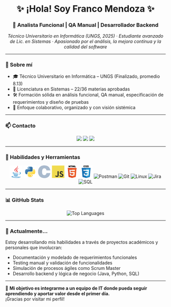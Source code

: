 <h1 align="center">✨ ¡Hola! Soy Franco Mendoza ✨</h1>
<h3 align="center">🎯 Analista Funcional  | QA Manual | Desarrollador Backend </h3>

<p align="center">
  <em>Técnico Universitario en Informática (UNGS, 2025) · Estudiante avanzado de Lic. en Sistemas · Apasionado por el análisis, la mejora continua y la calidad del software</em>
</p>

---

### 📌 Sobre mí

- 🎓 Técnico Universitario en Informática – UNGS (Finalizado, promedio 8.13)  
- 📘 Licenciatura en Sistemas – 22/36 materias aprobadas  
- 🛠️ Formación sólida en análisis funcional, QA manual, especificación de requerimientos y diseño de pruebas  
- 🤝 Enfoque colaborativo, organizado y con visión sistémica  
  

---

### 📫 Contacto

<p align="center">
  <a href="mailto:francojaviermendoza04@gmail.com"><img src="https://img.shields.io/badge/Email-EA4335?style=for-the-badge&logo=gmail&logoColor=white" /></a>
  <a href="https://www.linkedin.com/in/franco-mendoza-779138258/" target="_blank"><img src="https://img.shields.io/badge/LinkedIn-0A66C2?style=for-the-badge&logo=linkedin&logoColor=white" /></a>
  <a href="https://instagram.com/frankito_mendoza" target="_blank"><img src="https://img.shields.io/badge/Instagram-E4405F?style=for-the-badge&logo=instagram&logoColor=white" /></a>
</p>

---

### 🧠 Habilidades y Herramientas

<p align="center">
  <img src="https://raw.githubusercontent.com/devicons/devicon/master/icons/java/java-original.svg" alt="Java" width="40" height="40"/>
  <img src="https://raw.githubusercontent.com/devicons/devicon/master/icons/python/python-original.svg" alt="Python" width="40" height="40"/>
  <img src="https://raw.githubusercontent.com/devicons/devicon/master/icons/c/c-original.svg" alt="C" width="40" height="40"/>
  <img src="https://raw.githubusercontent.com/devicons/devicon/master/icons/javascript/javascript-original.svg" alt="JavaScript" width="40" height="40"/>
  <img src="https://raw.githubusercontent.com/devicons/devicon/master/icons/html5/html5-original-wordmark.svg" alt="HTML" width="40" height="40"/>
  <img src="https://raw.githubusercontent.com/devicons/devicon/master/icons/css3/css3-original-wordmark.svg" alt="CSS" width="40" height="40"/>
  <img src="https://www.vectorlogo.zone/logos/postman/postman-icon.svg" alt="Postman" width="40" height="40"/>
  <img src="https://cdn.jsdelivr.net/gh/devicons/devicon/icons/git/git-original.svg" alt="Git" width="40" height="40"/>
  <img src="https://cdn.jsdelivr.net/gh/devicons/devicon/icons/linux/linux-original.svg" alt="Linux" width="40" height="40"/>
  <img src="https://www.vectorlogo.zone/logos/jira/jira-icon.svg" alt="Jira" width="40" height="40"/>
  <img src="https://cdn.jsdelivr.net/gh/devicons/devicon/icons/sqlite/sqlite-original.svg" alt="SQL" width="40" height="40"/>
</p>

---

### 📊 GitHub Stats

<p align="center">
  <img src="https://github-readme-stats.vercel.app/api/top-langs/?username=francomendoza11&layout=compact&theme=tokyonight&langs_count=8" alt="Top Languages" />
</p>

---

### 💼 Actualmente...

Estoy desarrollando mis habilidades a través de proyectos académicos y personales que involucran:

- Documentación y modelado de requerimientos funcionales
- Testing manual y validación de funcionalidades
- Simulación de procesos ágiles como Scrum Master
- Desarrollo backend y lógica de negocio (Java, Python, SQL)

---

🎯 **Mi objetivo es integrarme a un equipo de IT donde pueda seguir aprendiendo y aportar valor desde el primer día.**  
¡Gracias por visitar mi perfil!
